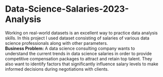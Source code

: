 # Data-Science-Salaries-2023-Analysis
Working on real-world datasets is an excellent way to practice data analysis skills. In this project I used dataset consisting of salaries of various data science professionals along with other parameters.
<br>
<strong>Business Problem:</strong> A data science consulting company wants to understand the current trends in data science salaries in order to provide competitive compensation packages to attract and retain top talent. They also want to identify factors that significantly influence salary levels to make informed decisions during negotiations with clients.
